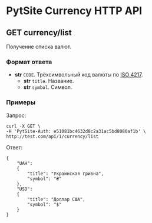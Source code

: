 # PytSite Currency HTTP API


## GET currency/list

Получение списка валют.


### Формат ответа

- **str** `CODE`. Трёхсимвольный код валюты по [ISO 4217](https://ru.wikipedia.org/wiki/ISO_4217).
    - **str** `title`. Название.
    - **str** `symbol`. Символ.


### Примеры

Запрос:

```
curl -X GET \
-H 'PytSite-Auth: e51081bc4632d8c2a31ac5bd8080af1b' \
http://test.com/api/1/currency/list
```

Ответ:

```
{
    "UAH":
    {
        "title": "Украинская гривна",
        "symbol": "₴"
    },
    "USD":
    {
        "title": "Доллар США",
        "symbol": "$"
    }
}
```
